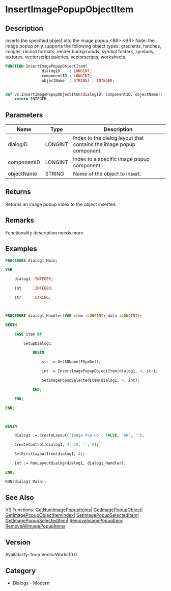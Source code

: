 # InsertImagePopupObjectItem

## Description
Inserts the specified object into the image popup.&lt;BR&gt;
&lt;BR&gt;
Note: the image popup only supports the following object types: gradients, hatches, images, record formats, render backgrounds, symbol folders, symbols, textures, vectorscript palettes, vectorscripts, worksheets.

```pascal
FUNCTION InsertImagePopupObjectItem(
				dialogID    : LONGINT;
				componentID : LONGINT;
				objectName  : STRING) : INTEGER;
```

```python

def vs.InsertImagePopupObjectItem(dialogID, componentID, objectName):
    return INTEGER
```

## Parameters
|Name|Type|Description|
|---|---|---|
|dialogID|LONGINT|Index to the dialog layout that contains the image popup component.|
|componentID|LONGINT|Index to a specific image popup component.|
|objectName|STRING|Name of the object to insert.|

## Returns
Returns an image popup index to the object inserted.

## Remarks
Functionality description needs more.

## Examples
```pascal
PROCEDURE dialog1_Main;

VAR

	dialog1 :INTEGER;

	int     :INTEGER;

	str     :STRING;



PROCEDURE dialog1_Handler(VAR item :LONGINT; data :LONGINT);

BEGIN

	CASE item OF

		SetupDialogC:

			BEGIN

				str := GetSDName(FSymDef);

				int := InsertImagePopupObjectItem(dialog1, 4, str);

				SetImagePopupSelectedItem(dialog1, 4, int);

			END;

	END;

END;



BEGIN

	dialog1 := CreateLayout('Image Pop-Up', FALSE, 'OK', '');

	CreateControl(dialog1, 4, 10, '', 0);

	SetFirstLayoutItem(dialog1, 4);

	int := RunLayoutDialog(dialog1, dialog1_Handler);

END;

RUN(dialog1_Main);


```

## See Also
VS Functions:
[GetNumImagePopupItems](GetNumImagePopupItems.md)| [GetImagePopupObject](GetImagePopupObject.md)| [GetImagePopupObjectItemIndex](GetImagePopupObjectItemIndex.md)| [SetImagePopupSelectedItem](SetImagePopupSelectedItem.md)| [GetImagePopupSelectedItem](GetImagePopupSelectedItem.md)| [RemoveImagePopupItem](RemoveImagePopupItem.md)| [RemoveAllImagePopupItems](RemoveAllImagePopupItems.md)

## Version
Availability: from VectorWorks10.0
## Category
* Dialogs - Modern

